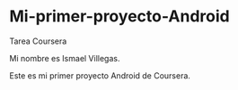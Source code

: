 # Mi-primer-proyecto-Android
Tarea Coursera

Mi nombre es Ismael Villegas.

Este es mi primer proyecto Android de Coursera.
